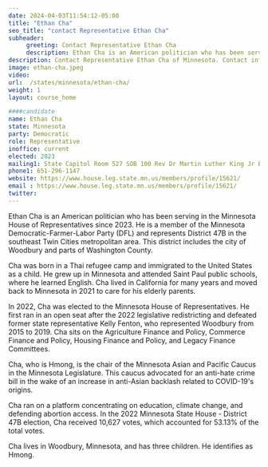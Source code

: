 ```yaml
---
date: 2024-04-03T11:54:12-05:00
title: "Ethan Cha"
seo_title: "contact Representative Ethan Cha"
subheader:
     greeting: Contact Representative Ethan Cha
     description: Ethan Cha is an American politician who has been serving in the Minnesota House of Representatives since 2023. He is a member of the Minnesota Democratic-Farmer-Labor Party (DFL) and represents District 47B in the southeast Twin Cities metropolitan area.
description: Contact Representative Ethan Cha of Minnesota. Contact information for Ethan Cha includes email address, phone number, and mailing address.
image: ethan-cha.jpeg
video:
url:  /states/minnesota/ethan-cha/
weight: 1
layout: course_home

####candidate
name: Ethan Cha
state: Minnesota
party: Democratic
role: Representative
inoffice: current
elected: 2023
mailing1: State Capitol Room 527 SOB 100 Rev Dr Martin Luther King Jr Blvd St. Paul, MN 55155-1298
phone1: 651-296-1147
website: https://www.house.leg.state.mn.us/members/profile/15621/
email : https://www.house.leg.state.mn.us/members/profile/15621/
twitter:
---
```


Ethan Cha is an American politician who has been serving in the Minnesota House of Representatives since 2023. He is a member of the Minnesota Democratic-Farmer-Labor Party (DFL) and represents District 47B in the southeast Twin Cities metropolitan area. This district includes the city of Woodbury and parts of Washington County.

Cha was born in a Thai refugee camp and immigrated to the United States as a child. He grew up in Minnesota and attended Saint Paul public schools, where he learned English. Cha lived in California for many years and moved back to Minnesota in 2021 to care for his elderly parents.

In 2022, Cha was elected to the Minnesota House of Representatives. He first ran in an open seat after the 2022 legislative redistricting and defeated former state representative Kelly Fenton, who represented Woodbury from 2015 to 2019. Cha sits on the Agriculture Finance and Policy, Commerce Finance and Policy, Housing Finance and Policy, and Legacy Finance Committees.

Cha, who is Hmong, is the chair of the Minnesota Asian and Pacific Caucus in the Minnesota Legislature. This caucus advocated for an anti-hate crime bill in the wake of an increase in anti-Asian backlash related to COVID-19's origins.

Cha ran on a platform concentrating on education, climate change, and defending abortion access. In the 2022 Minnesota State House - District 47B election, Cha received 10,627 votes, which accounted for 53.13% of the total votes.

Cha lives in Woodbury, Minnesota, and has three children. He identifies as Hmong.
